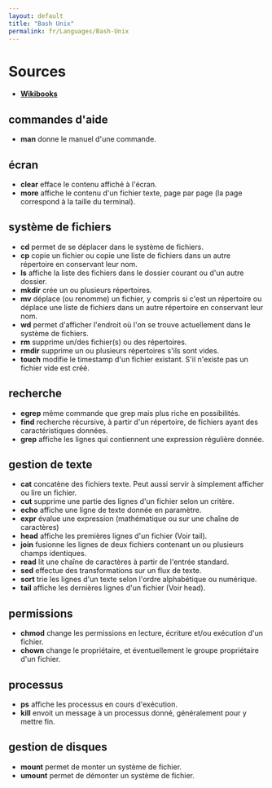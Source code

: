 ```yaml
---
layout: default
title: "Bash Unix"
permalink: fr/Languages/Bash-Unix
---
```


#  Sources
* **<a href="https://fr.wikibooks.org/wiki/Programmation_Bash/Commandes_ksh" target="_blank">Wikibooks</a>**

## commandes d'aide

* **man** donne le manuel d'une commande.

## écran

* **clear** efface le contenu affiché à l'écran.
* **more** affiche le contenu d'un fichier texte, page par page (la page correspond à la taille du terminal).

## système de fichiers

* **cd** permet de se déplacer dans le système de fichiers.
* **cp** copie un fichier ou copie une liste de fichiers dans un autre répertoire en conservant leur nom.
* **ls** affiche la liste des fichiers dans le dossier courant ou d'un autre dossier.
* **mkdir** crée un ou plusieurs répertoires.
* **mv** déplace (ou renomme) un fichier, y compris si c'est un répertoire ou déplace une liste de fichiers dans un autre répertoire en conservant leur nom.
* **wd** permet d'afficher l'endroit où l'on se trouve actuellement dans le système de fichiers.
* **rm** supprime un/des fichier(s) ou des répertoires.
* **rmdir** supprime un ou plusieurs répertoires s'ils sont vides.
* **touch** modifie le timestamp d'un fichier existant. S'il n'existe pas un fichier vide est créé.

## recherche

* **egrep** même commande que grep mais plus riche en possibilités.
* **find** recherche récursive, à partir d'un répertoire, de fichiers ayant des caractéristiques données.
* **grep** affiche les lignes qui contiennent une expression régulière donnée.

## gestion de texte

* **cat** concatène des fichiers texte. Peut aussi servir à simplement afficher ou lire un fichier.
* **cut** supprime une partie des lignes d'un fichier selon un critère.
* **echo** affiche une ligne de texte donnée en paramètre.
* **expr** évalue une expression (mathématique ou sur une chaîne de caractères)
* **head** affiche les premières lignes d'un fichier (Voir tail).
* **join** fusionne les lignes de deux fichiers contenant un ou plusieurs champs identiques.
* **read** lit une chaîne de caractères à partir de l'entrée standard.
* **sed** effectue des transformations sur un flux de texte.
* **sort** trie les lignes d'un texte selon l'ordre alphabétique ou numérique.
* **tail** affiche les dernières lignes d'un fichier (Voir head).

## permissions

* **chmod** change les permissions en lecture, écriture et/ou exécution d'un fichier.
* **chown** change le propriétaire, et éventuellement le groupe propriétaire d'un fichier.

## processus

* **ps** affiche les processus en cours d'exécution.
* **kill** envoit un message à un processus donné, généralement pour y mettre fin.

## gestion de disques

* **mount** permet de monter un système de fichier.
* **umount** permet de démonter un système de fichier.
